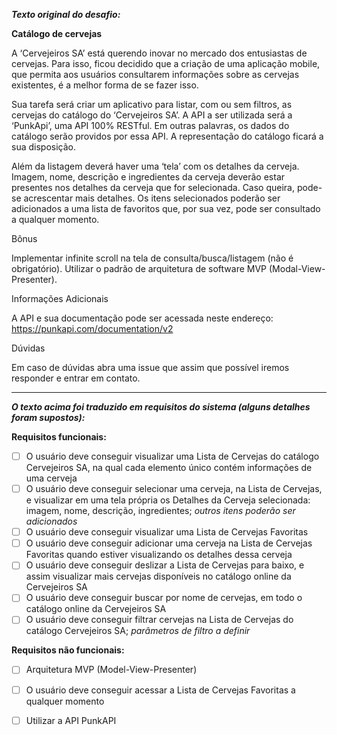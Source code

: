 ***Texto original do desafio:***

**Catálogo de cervejas**

A ‘Cervejeiros SA’ está querendo inovar no mercado dos entusiastas de cervejas. Para isso, ficou decidido que a criação de uma aplicação mobile, que permita aos usuários consultarem informações sobre as cervejas existentes, é a melhor forma de se fazer isso.

Sua tarefa será criar um aplicativo para listar, com ou sem filtros, as cervejas do catálogo do ‘Cervejeiros SA’. A API a ser utilizada será a ‘PunkApi’, uma API 100% RESTful. Em outras palavras, os dados do catálogo serão providos por essa API. A representação do catálogo ficará a sua disposição.

Além da listagem deverá haver uma ‘tela’ com os detalhes da cerveja. Imagem, nome, descrição e ingredientes da cerveja deverão estar presentes nos detalhes da cerveja que for selecionada. Caso queira, pode-se acrescentar mais detalhes. Os itens selecionados poderão ser adicionados a uma lista de favoritos que, por sua vez, pode ser consultado a qualquer momento.

Bônus

Implementar infinite scroll na tela de consulta/busca/listagem (não é obrigatório). Utilizar o padrão de arquitetura de software MVP (Modal-View-Presenter).

Informações Adicionais

A API e sua documentação pode ser acessada neste endereço: https://punkapi.com/documentation/v2

Dúvidas

Em caso de dúvidas abra uma issue que assim que possível iremos responder e entrar em contato.

---

***O texto acima foi traduzido em requisitos do sistema  (alguns detalhes foram supostos):***

**Requisitos funcionais:**
- [ ] O usuário deve conseguir visualizar uma Lista de Cervejas do catálogo Cervejeiros SA, na qual cada elemento único contém informações de uma cerveja
- [ ] O usuário deve conseguir selecionar uma cerveja, na Lista de Cervejas, e visualizar em uma tela própria os Detalhes da Cerveja selecionada: imagem, nome, descrição, ingredientes; *outros itens poderão ser adicionados*
- [ ] O usuário deve conseguir visualizar uma Lista de Cervejas Favoritas
- [ ] O usuário deve conseguir adicionar uma cerveja na Lista de Cervejas Favoritas quando estiver visualizando os detalhes dessa cerveja
- [ ] O usuário deve conseguir deslizar a Lista de Cervejas para baixo, e assim visualizar mais cervejas disponíveis no catálogo online da Cervejeiros SA
- [ ] O usuário deve conseguir buscar por nome de cervejas, em todo o catálogo online da Cervejeiros SA
- [ ] O usuário deve conseguir filtrar cervejas na Lista de Cervejas do catálogo Cervejeiros SA; *parâmetros de filtro a definir*

**Requisitos não funcionais:**
- [ ] Arquitetura MVP (Model-View-Presenter)
- [ ] O usuário deve conseguir acessar a Lista de Cervejas Favoritas a qualquer momento
- [ ] Utilizar a API PunkAPI

